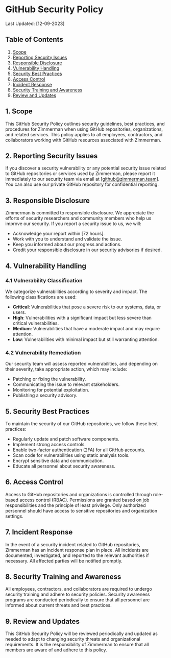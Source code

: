 # GitHub Security Policy

Last Updated: [12-09-2023]

## Table of Contents

1. [Scope](#scope)
2. [Reporting Security Issues](#reporting-security-issues)
3. [Responsible Disclosure](#responsible-disclosure)
4. [Vulnerability Handling](#vulnerability-handling)
5. [Security Best Practices](#security-best-practices)
6. [Access Control](#access-control)
7. [Incident Response](#incident-response)
8. [Security Training and Awareness](#security-training-and-awareness)
9. [Review and Updates](#review-and-updates)

## 1. Scope

This GitHub Security Policy outlines security guidelines, best practices, and procedures for Zimmerman when using GitHub repositories, organizations, and related services. This policy applies to all employees, contractors, and collaborators working with GitHub resources associated with Zimmerman.

## 2. Reporting Security Issues

If you discover a security vulnerability or any potential security issue related to GitHub repositories or services used by Zimmerman, please report it immediately to our security team via email at [github@zimmerman.team]. You can also use our private GitHub repository for confidential reporting.

## 3. Responsible Disclosure

Zimmerman is committed to responsible disclosure. We appreciate the efforts of security researchers and community members who help us improve our security. If you report a security issue to us, we will:

- Acknowledge your report within [72 hours].
- Work with you to understand and validate the issue.
- Keep you informed about our progress and actions.
- Credit your responsible disclosure in our security advisories if desired.

## 4. Vulnerability Handling

### 4.1 Vulnerability Classification

We categorize vulnerabilities according to severity and impact. The following classifications are used:

- **Critical**: Vulnerabilities that pose a severe risk to our systems, data, or users.
- **High**: Vulnerabilities with a significant impact but less severe than critical vulnerabilities.
- **Medium**: Vulnerabilities that have a moderate impact and may require attention.
- **Low**: Vulnerabilities with minimal impact but still warranting attention.

### 4.2 Vulnerability Remediation

Our security team will assess reported vulnerabilities, and depending on their severity, take appropriate action, which may include:

- Patching or fixing the vulnerability.
- Communicating the issue to relevant stakeholders.
- Monitoring for potential exploitation.
- Publishing a security advisory.

## 5. Security Best Practices

To maintain the security of our GitHub repositories, we follow these best practices:

- Regularly update and patch software components.
- Implement strong access controls.
- Enable two-factor authentication (2FA) for all GitHub accounts.
- Scan code for vulnerabilities using static analysis tools.
- Encrypt sensitive data and communication.
- Educate all personnel about security awareness.

## 6. Access Control

Access to GitHub repositories and organizations is controlled through role-based access control (RBAC). Permissions are granted based on job responsibilities and the principle of least privilege. Only authorized personnel should have access to sensitive repositories and organization settings.

## 7. Incident Response

In the event of a security incident related to GitHub repositories, Zimmerman has an incident response plan in place. All incidents are documented, investigated, and reported to the relevant authorities if necessary. All affected parties will be notified promptly.

## 8. Security Training and Awareness

All employees, contractors, and collaborators are required to undergo security training and adhere to security policies. Security awareness programs are conducted periodically to ensure that all personnel are informed about current threats and best practices.

## 9. Review and Updates

This GitHub Security Policy will be reviewed periodically and updated as needed to adapt to changing security threats and organizational requirements. It is the responsibility of Zimmerman to ensure that all members are aware of and adhere to this policy.


